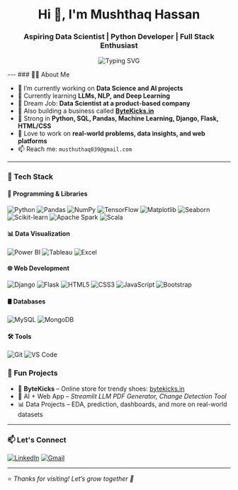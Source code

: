 
<h1 align="center">Hi 👋, I'm Mushthaq Hassan</h1>
<h3 align="center">Aspiring Data Scientist | Python Developer | Full Stack Enthusiast</h3>

<p align="center">
  <img src="https://readme-typing-svg.demolab.com?font=Fira+Code&duration=3000&pause=1000&center=true&vCenter=true&width=500&lines=Aspiring+Data+Scientist+%7C+Python+Developer;Django+%7C+Flask+%7C+ML+%7C+Data+Analytics;Solving+Real+World+Problems+with+Code;Let's+Build+Smart+%26+Impactful+Solutions!" alt="Typing SVG" />
</p>
---
### 🧑‍💻 About Me

- 🔭 I’m currently working on **Data Science and AI projects**  
- 🌱 Currently learning **LLMs, NLP, and Deep Learning**  
- 🎯 Dream Job: **Data Scientist at a product-based company**  
- 💼 Also building a business called **[ByteKicks.in](https://bytekicks.in)**  
- 🧠 Strong in **Python, SQL, Pandas, Machine Learning, Django, Flask, HTML/CSS**  
- 🧾 Love to work on **real-world problems, data insights, and web platforms**  
- 📫 Reach me: `musthuthaq039@gmail.com`  

---

### 🚀 Tech Stack

#### 🐍 Programming & Libraries  
![Python](https://img.shields.io/badge/Python-3776AB?style=for-the-badge&logo=python&logoColor=white)
![Pandas](https://img.shields.io/badge/Pandas-150458?style=for-the-badge&logo=pandas&logoColor=white)
![NumPy](https://img.shields.io/badge/NumPy-013243?style=for-the-badge&logo=numpy&logoColor=white)
![TensorFlow](https://img.shields.io/badge/TensorFlow-FF6F00?style=for-the-badge&logo=tensorflow&logoColor=white)
![Matplotlib](https://img.shields.io/badge/Matplotlib-0061A8?style=for-the-badge&logo=matplotlib&logoColor=white)
![Seaborn](https://img.shields.io/badge/Seaborn-3776AB?style=for-the-badge&logo=python&logoColor=white)
![Scikit-learn](https://img.shields.io/badge/Scikit--learn-F7931E?style=for-the-badge&logo=scikit-learn&logoColor=white)
![Apache Spark](https://img.shields.io/badge/Apache%20Spark-E25A1C?style=for-the-badge&logo=apachespark&logoColor=white)
![Scala](https://img.shields.io/badge/Scala-DC322F?style=for-the-badge&logo=scala&logoColor=white)

#### 📊 Data Visualization  
![Power BI](https://img.shields.io/badge/Power%20BI-F2C811?style=for-the-badge&logo=powerbi&logoColor=black)
![Tableau](https://img.shields.io/badge/Tableau-E97627?style=for-the-badge&logo=tableau&logoColor=white)
![Excel](https://img.shields.io/badge/Excel-217346?style=for-the-badge&logo=microsoft-excel&logoColor=white)

#### 🌐 Web Development  
![Django](https://img.shields.io/badge/Django-092E20?style=for-the-badge&logo=django&logoColor=white)
![Flask](https://img.shields.io/badge/Flask-000000?style=for-the-badge&logo=flask&logoColor=white)
![HTML5](https://img.shields.io/badge/HTML5-E34F26?style=for-the-badge&logo=html5&logoColor=white)
![CSS3](https://img.shields.io/badge/CSS3-1572B6?style=for-the-badge&logo=css3&logoColor=white)
![JavaScript](https://img.shields.io/badge/JavaScript-F7DF1E?style=for-the-badge&logo=javascript&logoColor=black)
![Bootstrap](https://img.shields.io/badge/Bootstrap-7952B3?style=for-the-badge&logo=bootstrap&logoColor=white)

#### 🛢️ Databases  
![MySQL](https://img.shields.io/badge/MySQL-005C84?style=for-the-badge&logo=mysql&logoColor=white)
![MongoDB](https://img.shields.io/badge/MongoDB-47A248?style=for-the-badge&logo=mongodb&logoColor=white)

#### 🛠️ Tools  
![Git](https://img.shields.io/badge/Git-F05032?style=for-the-badge&logo=git&logoColor=white)
![VS Code](https://img.shields.io/badge/VS%20Code-007ACC?style=for-the-badge&logo=visual-studio-code&logoColor=white)

### 🧩 Fun Projects

- 👟 **ByteKicks** – Online store for trendy shoes: [bytekicks.in](https://bytekicks.in)  
- 🧠 AI + Web App – *Streamlit LLM PDF Generator, Change Detection Tool*  
- 📊 Data Projects – EDA, prediction, dashboards, and more on real-world datasets  

---

### 📫 Let's Connect

[![LinkedIn](https://img.shields.io/badge/LinkedIn-blue?style=for-the-badge&logo=linkedin&logoColor=white)](https://www.linkedin.com/in/musthuthaq039/)
[![Gmail](https://img.shields.io/badge/Gmail-D14836?style=for-the-badge&logo=gmail&logoColor=white)](mailto:musthuthaqhassan1@gmail.com)

---

⭐️ *Thanks for visiting! Let’s grow together 🚀*





<!--
**mushthaqhassan/mushthaqhassan** is a ✨ _special_ ✨ repository because its `README.md` (this file) appears on your GitHub profile.

Here are some ideas to get you started:

- 🔭 I’m currently working on ...
- 🌱 I’m currently learning ...
- 👯 I’m looking to collaborate on ...
- 🤔 I’m looking for help with ...
- 💬 Ask me about ...
- 📫 How to reach me: ...
- 😄 Pronouns: ...
- ⚡ Fun fact: ...
-->
